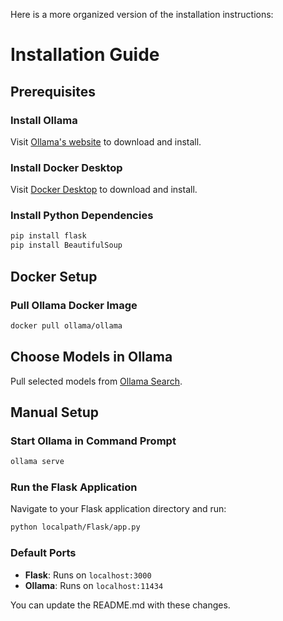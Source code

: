 Here is a more organized version of the installation instructions:

# Installation Guide

## Prerequisites

### Install Ollama
Visit [Ollama's website](https://ollama.com/) to download and install.

### Install Docker Desktop
Visit [Docker Desktop](https://www.docker.com/products/docker-desktop/) to download and install.

### Install Python Dependencies
```sh
pip install flask
pip install BeautifulSoup
```

## Docker Setup

### Pull Ollama Docker Image
```sh
docker pull ollama/ollama
```

## Choose Models in Ollama

Pull selected models from [Ollama Search](https://ollama.com/search).

## Manual Setup

### Start Ollama in Command Prompt
```sh
ollama serve
```

### Run the Flask Application
Navigate to your Flask application directory and run:
```sh
python localpath/Flask/app.py
```

### Default Ports
- **Flask**: Runs on `localhost:3000`
- **Ollama**: Runs on `localhost:11434`

You can update the README.md with these changes.
